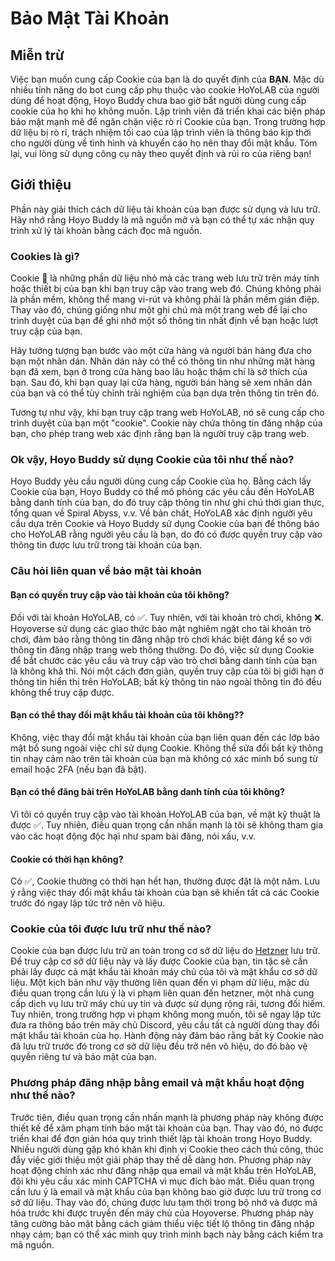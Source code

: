 # Bảo Mật Tài Khoản

## Miễn trừ

Việc bạn muốn cung cấp Cookie của bạn là do quyết định của **BẠN**. Mặc dù nhiều tính năng do bot cung cấp phụ thuộc vào cookie HoYoLAB của người dùng để hoạt động, Hoyo Buddy chưa bao giờ bắt người dùng cung cấp cookie của họ khi họ không muốn. Lập trình viên đã triển khai các biện pháp bảo mật mạnh mẽ để ngăn chặn việc rò rỉ Cookie của bạn. Trong trường hợp dữ liệu bị rò rỉ, trách nhiệm tối cao của lập trình viên là thông báo kịp thời cho người dùng về tình hình và khuyến cáo họ nên thay đổi mật khẩu. Tóm lại, vui lòng sử dụng công cụ này theo quyết định và rủi ro của riêng bạn!

## Giới thiệu

Phần này giải thích cách dữ liệu tài khoản của bạn được sử dụng và lưu trữ. Hãy nhớ rằng Hoyo Buddy là mã nguồn mở và bạn có thể tự xác nhận quy trình xử lý tài khoản bằng cách đọc mã nguồn.

### Cookies là gì?

Cookie 🍪 là những phần dữ liệu nhỏ mà các trang web lưu trữ trên máy tính hoặc thiết bị của bạn khi bạn truy cập vào trang web đó. Chúng không phải là phần mềm, không thể mang vi-rút và không phải là phần mềm gián điệp. Thay vào đó, chúng giống như một ghi chú mà một trang web để lại cho trình duyệt của bạn để ghi nhớ một số thông tin nhất định về bạn hoặc lượt truy cập của bạn.

Hãy tưởng tượng bạn bước vào một cửa hàng và người bán hàng đưa cho bạn một nhãn dán. Nhãn dán này có thể có thông tin như những mặt hàng bạn đã xem, bạn ở trong cửa hàng bao lâu hoặc thậm chí là sở thích của bạn. Sau đó, khi bạn quay lại cửa hàng, người bán hàng sẽ xem nhãn dán của bạn và có thể tùy chỉnh trải nghiệm của bạn dựa trên thông tin trên đó.

Tương tự như vậy, khi bạn truy cập trang web HoYoLAB, nó sẽ cung cấp cho trình duyệt của bạn một "cookie". Cookie này chứa thông tin đăng nhập của bạn, cho phép trang web xác định rằng bạn là người truy cập trang web.

### Ok vậy, Hoyo Buddy sử dụng Cookie của tôi như thế nào?

Hoyo Buddy yêu cầu người dùng cung cấp Cookie của họ. Bằng cách lấy Cookie của bạn, Hoyo Buddy có thể mô phỏng các yêu cầu đến HoYoLAB bằng danh tính của bạn, do đó truy cập thông tin như ghi chú thời gian thực, tổng quan về Spiral Abyss, v.v. Về bản chất, HoYoLAB xác định người yêu cầu dựa trên Cookie và Hoyo Buddy sử dụng Cookie của bạn để thông báo cho HoYoLAB rằng người yêu cầu là bạn, do đó có được quyền truy cập vào thông tin được lưu trữ trong tài khoản của bạn.

### Câu hỏi liên quan về bảo mật tài khoản

#### Bạn có quyền truy cập vào tài khoản của tôi không?

Đối với tài khoản HoYoLAB, có ✅. Tuy nhiên, với tài khoản trò chơi, không ❌. Hoyoverse sử dụng các giao thức bảo mật nghiêm ngặt cho tài khoản trò chơi, đảm bảo rằng thông tin đăng nhập trò chơi khác biệt đáng kể so với thông tin đăng nhập trang web thông thường. Do đó, việc sử dụng Cookie để bắt chước các yêu cầu và truy cập vào trò chơi bằng danh tính của bạn là không khả thi. Nói một cách đơn giản, quyền truy cập của tôi bị giới hạn ở thông tin hiển thị trên HoYoLAB; bất kỳ thông tin nào ngoài thông tin đó đều không thể truy cập được.

#### Bạn có thể thay đổi mật khẩu tài khoản của tôi không??

Không, việc thay đổi mật khẩu tài khoản của bạn liên quan đến các lớp bảo mật bổ sung ngoài việc chỉ sử dụng Cookie. Không thể sửa đổi bất kỳ thông tin nhạy cảm nào trên tài khoản của bạn mà không có xác minh bổ sung từ email hoặc 2FA (nếu bạn đã bật).

#### Bạn có thể đăng bài trên HoYoLAB bằng danh tính của tôi không?

Vì tôi có quyền truy cập vào tài khoản HoYoLAB của bạn, về mặt kỹ thuật là được ✅. Tuy nhiên, điều quan trọng cần nhấn mạnh là tôi sẽ không tham gia vào các hoạt động độc hại như spam bài đăng, nói xấu, v.v.

#### Cookie có thời hạn không?

Có ✅, Cookie thường có thời hạn hết hạn, thường được đặt là một năm. Lưu ý rằng việc thay đổi mật khẩu tài khoản của bạn sẽ khiến tất cả các Cookie trước đó ngay lập tức trở nên vô hiệu.

### Cookie của tôi được lưu trữ như thế nào?

Cookie của bạn được lưu trữ an toàn trong cơ sở dữ liệu do [Hetzner](https://www.hetzner.com/) lưu trữ. Để truy cập cơ sở dữ liệu này và lấy được Cookie của bạn, tin tặc sẽ cần phải lấy được cả mật khẩu tài khoản máy chủ của tôi và mật khẩu cơ sở dữ liệu. Một kịch bản như vậy thường liên quan đến vi phạm dữ liệu, mặc dù điều quan trọng cần lưu ý là vi phạm liên quan đến hetzner, một nhà cung cấp dịch vụ lưu trữ máy chủ uy tín và được sử dụng rộng rãi, tương đối hiếm. Tuy nhiên, trong trường hợp vi phạm không mong muốn, tôi sẽ ngay lập tức đưa ra thông báo trên máy chủ Discord, yêu cầu tất cả người dùng thay đổi mật khẩu tài khoản của họ. Hành động này đảm bảo rằng bất kỳ Cookie nào đã lưu trữ trước đó trong cơ sở dữ liệu đều trở nên vô hiệu, do đó bảo vệ quyền riêng tư và bảo mật của bạn.

### Phương pháp đăng nhập bằng email và mật khẩu hoạt động như thế nào?

Trước tiên, điều quan trọng cần nhấn mạnh là phương pháp này không được thiết kế để xâm phạm tính bảo mật tài khoản của bạn. Thay vào đó, nó được triển khai để đơn giản hóa quy trình thiết lập tài khoản trong Hoyo Buddy. Nhiều người dùng gặp khó khăn khi định vị Cookie theo cách thủ công, thúc đẩy việc giới thiệu một giải pháp thay thế dễ dàng hơn. Phương pháp này hoạt động chính xác như đăng nhập qua email và mật khẩu trên HoYoLAB, đôi khi yêu cầu xác minh CAPTCHA vì mục đích bảo mật. Điều quan trọng cần lưu ý là email và mật khẩu của bạn không bao giờ được lưu trữ trong cơ sở dữ liệu. Thay vào đó, chúng được lưu tạm thời trong bộ nhớ và được mã hóa trước khi được truyền đến máy chủ của Hoyoverse. Phương pháp này tăng cường bảo mật bằng cách giảm thiểu việc tiết lộ thông tin đăng nhập nhạy cảm; bạn có thể xác minh quy trình minh bạch này bằng cách kiểm tra mã nguồn.
